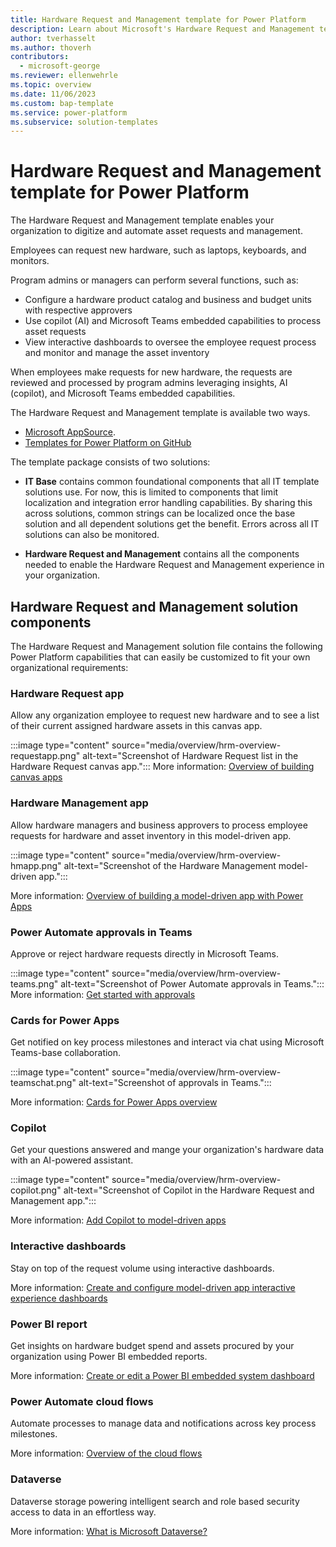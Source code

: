 ```yaml
---
title: Hardware Request and Management template for Power Platform
description: Learn about Microsoft's Hardware Request and Management template for Power Platform.
author: tverhasselt
ms.author: thoverh
contributors:
  - microsoft-george
ms.reviewer: ellenwehrle
ms.topic: overview
ms.date: 11/06/2023
ms.custom: bap-template
ms.service: power-platform
ms.subservice: solution-templates
---
```


# Hardware Request and Management template for Power Platform

The Hardware Request and Management template enables your organization to digitize and automate asset requests and management.

Employees can request new hardware, such as laptops, keyboards, and monitors.

Program admins or managers can perform several functions, such as:

- Configure a hardware product catalog and business and budget units with respective approvers
- Use copilot (AI) and Microsoft Teams embedded capabilities to process asset requests
- View interactive dashboards to oversee the employee request process and monitor and manage the asset inventory

When employees make requests for new hardware, the requests are reviewed and processed by program admins leveraging insights, AI (copilot), and Microsoft Teams embedded capabilities.

The Hardware Request and Management template is available two ways.

- [Microsoft AppSource](<https://aka.ms/HardwareRequestAndManagementTemplate>).
- [Templates for Power Platform on GitHub](<https://github.com/microsoft/Templates-for-Power-Platform>)

The template package consists of two solutions:

- **IT Base** contains common foundational components that all IT template solutions use. For now, this is limited to components that limit localization and integration error handling capabilities. By sharing this across solutions, common strings can be localized once the base solution and all dependent solutions get the benefit. Errors across all IT solutions can also be monitored.

- **Hardware Request and Management** contains all the components needed to enable the Hardware Request and Management experience in your organization.

## Hardware Request and Management solution components

The Hardware Request and Management solution file contains the following Power Platform capabilities that can easily be customized to fit your own organizational requirements:

### Hardware Request app

Allow any organization employee to request new hardware and to see a list of their current assigned hardware assets in this canvas app.

:::image type="content" source="media/overview/hrm-overview-requestapp.png" alt-text="Screenshot of Hardware Request list in the Hardware Request canvas app.":::
More information: [Overview of building canvas apps](/power-apps/maker/canvas-apps/getting-started)

### Hardware Management app

Allow hardware managers and business approvers to process employee requests for hardware and asset inventory in this model-driven app.

:::image type="content" source="media/overview/hrm-overview-hmapp.png" alt-text="Screenshot of the Hardware Management model-driven app.":::

More information: [Overview of building a model-driven app with Power Apps](/power-apps/maker/model-driven-apps/model-driven-app-overview)

### Power Automate approvals in Teams

Approve or reject hardware requests directly in Microsoft Teams.

:::image type="content" source="media/overview/hrm-overview-teams.png" alt-text="Screenshot of Power Automate approvals in Teams.":::
More information: [Get started with approvals](/power-automate/get-started-approvals)

### Cards for Power Apps

Get notified on key process milestones and interact via chat using Microsoft Teams-base collaboration.

:::image type="content" source="media/overview/hrm-overview-teamschat.png" alt-text="Screenshot of approvals in Teams.":::

More information: [Cards for Power Apps overview](/power-apps/cards/overview)

### Copilot

Get your questions answered and mange your organization's hardware data with an AI-powered assistant.

:::image type="content" source="media/overview/hrm-overview-copilot.png" alt-text="Screenshot of Copilot in the Hardware Request and Management app.":::

More information: [Add Copilot to model-driven apps](/power-apps/maker/model-driven-apps/add-ai-copilot)

### Interactive dashboards

Stay on top of the request volume using interactive dashboards.

More information: [Create and configure model-driven app interactive experience dashboards](/power-apps/maker/model-driven-apps/configure-interactive-experience-dashboards)

### Power BI report

Get insights on hardware budget spend and assets procured by your organization using Power BI embedded reports.

More information: [Create or edit a Power BI embedded system dashboard](/power-apps/maker/model-driven-apps/create-edit-powerbi-embedded-page)

### Power Automate cloud flows

Automate processes to manage data and notifications across key process milestones.

More information: [Overview of the cloud flows](/power-automate/overview-cloud)

### Dataverse

Dataverse storage powering intelligent search and role based security access to data in an effortless way.

More information: [What is Microsoft Dataverse?](/power-apps/maker/data-platform/data-platform-intro)
